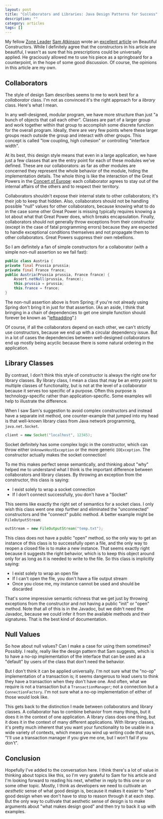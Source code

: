 ```yaml
---
layout: post
title: "Collaborators and Libraries: Java Design Patterns for Success"
description: ""
category: articles
tags: []
---
```


My fellow [Zone Leader][zl] [Sam Atkinson][sam] wrote an [excellent
article][art] on Beautiful Constructors. While I definitely agree that
the constructors in his article are beautiful, I wasn't as sure that
his prescriptions could be universally applied. He graciously allowed
me to use his piece as a springboard for a counterpoint, in the hope
of some good discussion. Of course, the opinions in this article are my
own.

## Collaborators

The style of design Sam describes seems to me to work best for a
*collaborator* class. I'm not as convinced it's the right approach
for a *library* class. Here's what I mean.

In any well-designed, modular program, we have more structure than
just "a bunch of objects that call each other". Classes are part of
a larger group and work together within that group to accomplish
some discrete function for the overall program. Ideally, there are
very few points where these larger groups reach outside the group
and interact with other groups. This concept is called "low coupling,
high cohesion" or controlling "interface width".

At its best, this design style means that even in a large application,
we have just a few classes that are the entry point for each of these
modules we've defined. These are our collaborators: as far as other
modules are concerned they represent the whole behavior of the module,
hiding the implementation details. The whole thing is like the 
interaction of the Great Powers in the [Concert of Europe][concert]:
each collaborator agrees to stay out of the internal affairs of the
others and to respect their territory.

Collaborators shouldn't expose their internal state to other collaborators;
it's their job to keep that hidden. Also, collaborators should not
be handling possible "null" values for other collaborators, because
knowing what to do in the case some other Great Power is missing typically
requires knowing a lot about what that Great Power does, which breaks
encapsulation. Finally, collaborators should not generally throw exceptions from
their constructor (except in the case of fatal programming errors) because they
are expected to handle exceptional conditions themselves and not propagate them
to other collaborators. Great Powers suppress their own rebellions.

So I am definitely a fan of simple constructors for a collaborator
(with a simple non-null assertion so we fail fast):

```java
public class Austria {
private final Prussia prussia;
private final France france;
public Austria(Prussia prussia, France france) {
    Assert.notNull(prussia, france);
    this.prussia = prussia;
    this.france = france;
}
```

The non-null assertion above is from Spring; if you're not already using
Spring don't bring it in just for that assertion. (As an aside, I think
that bringing in a chain of dependencies to get one simple function should
forever be known as "[leftpadding][lp]".)

Of course, if all the collaborators depend on each other, we can't strictly use
constructors, because we end up with a circular dependency issue. But in a lot
of cases the dependencies between well-designed collaborators end up mostly
being acyclic because there is some natural ordering in the application.

## Library Classes

By contrast, I don't think this style of constructor is always the right one
for library classes. By library class, I mean a class that may be an entry
point to multiple classes of functionality, but is not at the level of a
collaborator because it serves too specific of a purpose. Often this purpose is
technology-specific rather than application-specific. Some examples will help
to illustrate the difference.

When I saw Sam's suggestion to avoid complex constructors and instead have a
separate init method, one counter-example that jumped into my head is that
well-known library class from Java network programming, `java.net.Socket`.

```java
client = new Socket("localhost", 12345);
```

Socket definitely has some complex logic in the constructor, which can throw
either `UnknownHostException` or the more generic `IOException`. The constructor
actually makes the socket connection!

To me this makes perfect sense semantically, and thinking about "why" helped me
to understand what I think is the important difference between collaborators
and library classes. By throwing an exception from the constructor, this class
is saying:

* I exist solely to wrap a socket connection
* If I don't connect successfully, you don't have a "Socket"

This seems like exactly the right set of semantics for a socket class. I only
wish this class went one step further and eliminated the "unconnected" constructors
and the "connect" public method. A better example might be `FileOutputStream`:

```java
outStream = new FileOutputStream("temp.txt");
```

This class does not have a public "open" method, so the only way to get an
instance of this class is to successfully open a file, and the only way to
reopen a closed file is to make a new instance. That seems exactly right
because it suggests the right behavior, which is to keep this object around
only for as long as it is needed to write to the file. So this class is
implicitly saying:

* I exist solely to wrap an open file
* If I can't open the file, you don't have a file output stream
* Once you close me, my instance cannot be used and should be discarded

That's some impressive semantic richness that we get just by throwing
exceptions from the constructor and not having a public "init" or "open"
method. Note that all of this is in the Javadoc, but we didn't need the
Javadoc, because we could infer it from the available methods and their
signatures. That is the best kind of documentation.

## Null Values

So how about null values? Can I make a case for using them sometimes? 
Possibly. I really, really like the design pattern that Sam suggests, which
is to have a no-op implementation of the interface that can be used as a 
"default" by users of the class that don't need the behavior.

But I don't think it can be applied universally. I'm not sure what the "no-op"
implementation of a transaction is; it seems dangerous to lead users to think
they have a transaction when they don't have one. And often, what we require
is not a transaction but a `TransactionManager`; not a connection but a 
`ConnectionFactory`. I'm not sure what a no-op implementation of either of
those would look like.

This gets back to the distinction I made between collaborators and library
classes. A collaborator has to combine behavior from many things, but it does
it in the context of one application. A library class does one thing, but it
does it in the context of many different applications. With library classes,
it's pretty much inherent that you want your functionality to be usable in a
wide variety of contexts, which means you wind up writing code that says, 
"I'll use a transaction manager if you give me one, but I won't fail if you
don't".

## Conclusion

Hopefully I've added to the conversation here. I think there's a lot of value
in thinking about topics like this, so I'm very grateful to Sam for his article
and I'm looking forward to reading his next, whether in reply to this one or
on some other topic. Mostly, I think as developers we need to cultivate an
*aesthetic* sense of what good design is, because it makes it easier to "see"
good design when we don't have to stop to reason through it at each step.
But the only way to cultivate that aesthetic sense of design is to make
arguments about "what makes design good" and then try to back it up with
examples.

[zl]:https://dzone.com/pages/zoneleader
[sam]:https://dzone.com/users/1338295/samberic.html
[art]:https://dzone.com/articles/beautiful-constructors
[concert]:https://en.wikipedia.org/wiki/Concert_of_Europe
[lp]:http://www.haneycodes.net/npm-left-pad-have-we-forgotten-how-to-program/

